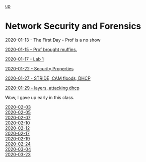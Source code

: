 
[up](../../../index.md)

# Network Security and Forensics

2020-01-13 - The First Day - Prof is a no show

[2020-01-15 - Prof brought muffins.](./2020-01-15.md)

[2020-01-17 - Lab 1](./2020-01-17.md)

[2020-01-22 - Security Properties](./2020-01-22.md)

[2020-01-27 - STRIDE, CAM floods, DHCP](./2020-01-27.md)

[2020-01-29 - layers, attacking dhcp](./2020-01-29.md)

Wow, I gave up early in this class.

[2020-02-03](./2020-02-03.md)  
[2020-02-05](./2020-02-05.md)  
[2020-02-07](./2020-02-07.md)  
[2020-02-10](./2020-02-10.md)  
[2020-02-12](./2020-02-12.md)  
[2020-02-17](./2020-02-17.md)  
[2020-02-19](./2020-02-19.md)  
[2020-02-24](./2020-02-24.md)  
[2020-03-04](./2020-03-04.md)  
[2020-03-23](./2020-03-23.md)  
